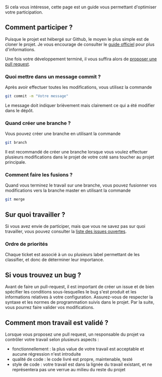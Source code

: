 Si cela vous intéresse, cette page est un guide vous permettant d'optimiser votre participation.

## Comment participer ?
Puisque le projet est hébergé sur Github, le moyen le plus simple est de cloner le projet.
Je vous encourage de consulter le [guide officiel](https://help.github.com/articles/fork-a-repo) pour plus d'informations.

Une fois votre développement terminé, il vous suffira alors de [proposer une pull request](https://help.github.com/articles/using-pull-requests).

### Quoi mettre dans un message commit ?
Après avoir effectuer toutes les modifications, vous utilisez la commande 
```bash
git commit -m "Votre message" 
```
Le message doit indiquer brièvement mais clairement ce qui a été modifier dans le dépôt.

### Quand créer une branche ?
Vous pouvez créer une branche en utilisant la commande 
```bash
git branch
```
Il est recommandé de créer une branche lorsque vous voulez effectuer plusieurs modifications dans le projet de votre coté sans toucher au projet principale.


### Comment faire les fusions ?
Quand vous terminez le travail sur une branche, vous pouvez fusionner vos modifications vers la branche master en utilisant la commande 
```bash
git merge
```

## Sur quoi travailler ?
Si vous avez envie de participer, mais que vous ne savez pas sur quoi travailler, vous pouvez consulter la [liste des issues ouvertes](https://github.com/glo2003/team9/issues?state=open).

### Ordre de priorités
Chaque ticket est associé à un ou plusieurs label permettant de les classifier, et donc de déterminer leur importance.

## Si vous trouvez un bug ?
Avant de faire un pull-request, il est important de créer un issue et de bien spécifier les conditions sous-lesquelles le bug s'est produit et les informations relatives à votre configuration.
Assurez-vous de respecter la syntaxe et les normes de programmation suivis dans le projet. Par la suite, vous pourrez faire valider vos modifications.

## Comment mon travail est validé ?
Lorsque vous proposez une pull request, un responsable du projet va contrôler votre travail selon plusieurs aspects :
* fonctionnellement : la plus value de votre travail est acceptable et aucune régression n'est introduite
* qualité de code : le code livré est propre, maintenable, testé
* style de code : votre travail est dans la lignée du travail existant, et ne représentera pas une verrue au milieu du reste du projet

